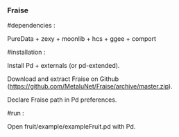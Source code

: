 ### Fraise

#dependencies :

 PureData + zexy + moonlib + hcs + ggee + comport

#installation :

Install Pd + externals (or pd-extended).

Download and extract Fraise on Github (https://github.com/MetaluNet/Fraise/archive/master.zip).

Declare Fraise path in Pd preferences.


#run :

Open fruit/example/exampleFruit.pd with Pd.


 
